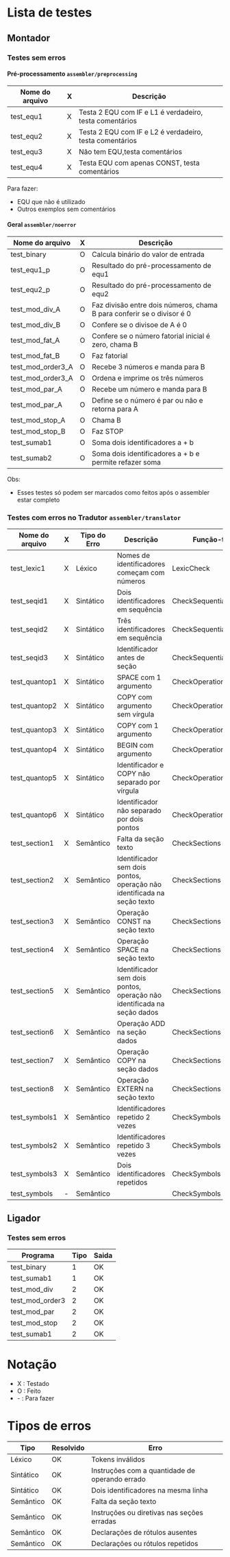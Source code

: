 # Lista de testes

## Montador 

### Testes sem erros

#### Pré-processamento ```assembler/preprocessing```
| Nome do arquivo   | X | Descrição |
|-------------------|---|-----------|
| test_equ1         | X | Testa 2 EQU com IF e L1 é verdadeiro, testa comentários |
| test_equ2         | X | Testa 2 EQU com IF e L2 é verdadeiro, testa comentários |
| test_equ3         | X | Não tem EQU,testa comentários |
| test_equ4         | X | Testa EQU com apenas CONST, testa comentários |

Para fazer:
* EQU que não é utilizado
* Outros exemplos sem comentários

#### Geral ```assembler/noerror```
| Nome do arquivo   | X | Descrição |
|-------------------|---|-----------|
| test_binary | O | Calcula binário do valor de entrada  |
| test_equ1_p | O | Resultado do pré-processamento de equ1 |
| test_equ2_p | O | Resultado do pré-processamento de equ2 |
| test_mod_div_A | O | Faz divisão entre dois números, chama B para conferir se o divisor é 0 |
| test_mod_div_B | O | Confere se o divisoe de A é 0 |
| test_mod_fat_A | O | Confere se o número fatorial inicial é zero, chama B |
| test_mod_fat_B | O | Faz fatorial |
| test_mod_order3_A | O | Recebe 3 números e manda para B |
| test_mod_order3_A | O | Ordena e imprime os três números |
| test_mod_par_A | O | Recebe um número e manda para B |
| test_mod_par_A | O | Define se o número é par ou não e retorna para A |
| test_mod_stop_A | O | Chama B |
| test_mod_stop_B | O | Faz STOP |
| test_sumab1 | O | Soma dois identificadores a + b |
| test_sumab2 | O | Soma dois identificadores a + b e permite refazer soma |


Obs:
* Esses testes só podem ser marcados como feitos após o assembler estar completo

### Testes com erros no Tradutor ```assembler/translator```

| Nome do arquivo   | X | Tipo do Erro  | Descrição | Função-teste |
|-------------------|---|---------------|-----------|--------------|
| test_lexic1       | X | Léxico        | Nomes de identificadores começam com números | LexicCheck |
| test_seqid1       | X | Sintático     | Dois identificadores em sequência | CheckSequentialIdentifiers |
| test_seqid2       | X | Sintático     | Três identificadores em sequência | CheckSequentialIdentifiers |
| test_seqid3       | X | Sintático     | Identificador antes de seção | CheckSequentialIdentifiers |
| test_quantop1     | X | Sintático     | SPACE com 1 argumento | CheckOperations |
| test_quantop2     | X | Sintático     | COPY com argumento sem vírgula | CheckOperations |
| test_quantop3     | X | Sintático     | COPY com 1 argumento | CheckOperations |
| test_quantop4     | X | Sintático     | BEGIN com argumento | CheckOperations |
| test_quantop5     | X | Sintático     | Identificador e COPY não separado por vírgula | CheckOperations |
| test_quantop6     | X | Sintático     | Identificador não separado por dois pontos | CheckOperations |
| test_section1     | X | Semântico     | Falta da seção texto | CheckSections |
| test_section2     | X | Semântico     | Identificador sem dois pontos, operação não identificada na seção texto | CheckSections |
| test_section3     | X | Semântico     | Operação CONST na seção texto | CheckSections |
| test_section4     | X | Semântico     | Operação SPACE na seção texto | CheckSections |
| test_section5     | X | Semântico     | Identificador sem dois pontos, operação não identificada na seção dados | CheckSections |
| test_section6     | X | Semântico     | Operação ADD na seção dados | CheckSections |
| test_section7     | X | Semântico     | Operação COPY na seção dados | CheckSections |
| test_section8     | X | Semântico     | Operação EXTERN na seção texto | CheckSections |
| test_symbols1     | X | Semântico     | Identificadores repetido 2 vezes | CheckSymbols |
| test_symbols2     | X | Semântico     | Identificadores repetido 3 vezes | CheckSymbols |
| test_symbols3     | X | Semântico     | Dois identificadores repetidos | CheckSymbols |
| test_symbols     | - | Semântico     |  | CheckSymbols |



## Ligador

### Testes sem erros

| Programa | Tipo | Saida |
|-|-|-|
| test_binary | 1 | OK |
| test_sumab1 | 1 | OK |
| test_mod_div | 2 | OK |
| test_mod_order3 | 2 | OK |
| test_mod_par | 2 | OK |
| test_mod_stop | 2 | OK |
| test_sumab1 | 2 | OK |

# Notação

* X : Testado
* O : Feito
* \- : Para fazer

# Tipos de erros

| Tipo      | Resolvido | Erro  |
|-----------|-----------|-------|
| Léxico    | OK | Tokens inválidos |
| Sintático | OK | Instruções com a quantidade de operando errado |
| Sintático | OK | Dois identificadores na mesma linha |
| Semântico | OK | Falta da seção texto |
| Semântico | OK | Instruções ou diretivas nas seções erradas |
| Semântico | OK | Declarações de rótulos ausentes |
| Semântico | OK | Declarações ou rótulos repetidos |

